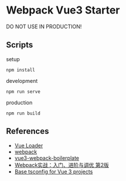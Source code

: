 # Webpack Vue3 Starter

DO NOT USE IN PRODUCTION!
## Scripts
setup
```
npm install
```
development
```
npm run serve
```
production
```
npm run build
```
## References
- [Vue Loader](https://vue-loader.vuejs.org/#what-is-vue-loader)
- [webpack](https://webpack.js.org/concepts/)
- [vue3-webpack-boilerplate](https://github.com/starkovsky/vue3-webpack-boilerplate)
- [Webpack实战：入门、进阶与调优 第2版](https://item.jd.com/13124989.html)
- [Base tsconfig for Vue 3 projects](https://github.com/vuejs/tsconfig)